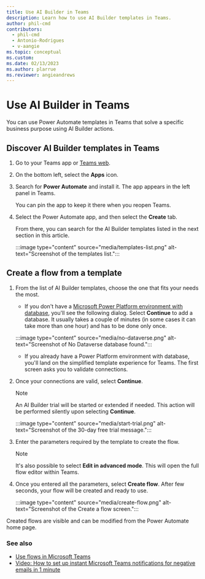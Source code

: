 ```yaml
---
title: Use AI Builder in Teams
description: Learn how to use AI Builder templates in Teams.
author: phil-cmd
contributors:
  - phil-cmd
  - Antonio-Rodrigues
  - v-aangie
ms.topic: conceptual
ms.custom: 
ms.date: 02/13/2023
ms.author: plarrue
ms.reviewer: angieandrews
---
```


# Use AI Builder in Teams

You can use Power Automate templates in Teams that solve a specific business purpose using AI Builder actions.

## Discover AI Builder templates in Teams

1. Go to your Teams app or [Teams web](https://teams.microsoft.com).

1. On the bottom left, select the **Apps** icon.

1. Search for **Power Automate** and install it. The app appears in the left panel in Teams.

   You can pin the app to keep it there when you reopen Teams.

1. Select the Power Automate app, and then select the **Create** tab.

   From there, you can search for the AI Builder templates listed in the next section in this article.

    :::image type="content" source="media/templates-list.png" alt-text="Screenshot of the templates list.":::

## Create a flow from a template

1. From the list of AI Builder templates, choose the one that fits your needs the most.

    - If you don't have a [Microsoft Power Platform environment with database](/power-platform/admin/create-environment#create-an-environment-with-a-database), you'll see the following dialog. Select **Continue** to add a database. It usually takes a couple of minutes (in some cases it can take more than one hour) and has to be done only once.

     :::image type="content" source="media/no-dataverse.png" alt-text="Screenshot of No Dataverse database found.":::

    - If you already have a Power Platform environment with database, you'll land on the simplified template experience for Teams. The first screen asks you to validate connections.

1. Once your connections are valid, select **Continue**.

    > [!NOTE]
    > An AI Builder trial will be started or extended if needed. This action will be performed silently upon selecting **Continue**.

    :::image type="content" source="media/start-trial.png" alt-text="Screenshot of the 30-day free trial message.":::

1. Enter the parameters required by the template to create the flow.

    > [!NOTE]
    > It's also possible to select **Edit in advanced mode**. This will open the full flow editor within Teams.

1. Once you entered all the parameters, select **Create flow**. After few seconds, your flow will be created and ready to use.

    :::image type="content" source="media/create-flow.png" alt-text="Screenshot of the Create a flow screen.":::

Created flows are visible and can be modified from the Power Automate home page. 

### See also

- [Use flows in Microsoft Teams](/power-automate/teams/overview)
- [Video: How to set up instant Microsoft Teams notifications for negative emails in 1 minute](https://www.youtube.com/watch?v=qfmQAObXTHQ)
